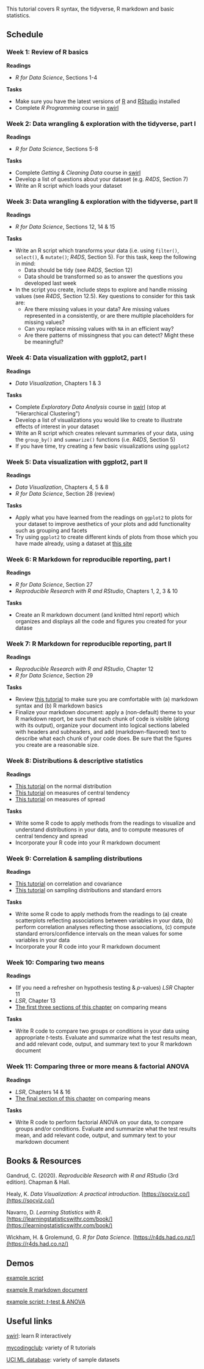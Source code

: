 This tutorial covers R syntax, the tidyverse, R markdown and basic statistics.

## Schedule

### Week 1: Review of R basics

**Readings**
- *R for Data Science*, Sections 1-4

**Tasks**
- Make sure you have the latest versions of [R](https://www.r-project.org/) and [RStudio](https://rstudio.com/products/rstudio/) installed
- Complete *R Programming* course in [swirl](https://swirlstats.com/students.html)

### Week 2: Data wrangling & exploration with the tidyverse, part I

**Readings**
- *R for Data Science*, Sections 5-8

**Tasks**
- Complete *Getting & Cleaning Data* course in [swirl](https://swirlstats.com/students.html)
- Develop a list of questions about your dataset (e.g. *R4DS*, Section 7)
- Write an R script which loads your dataset

### Week 3: Data wrangling & exploration with the tidyverse, part II

**Readings**
- *R for Data Science*, Sections 12, 14 & 15

**Tasks**
- Write an R script which transforms your data (i.e. using `filter()`, `select()`, & `mutate()`; *R4DS*, Section 5). For this task, keep the following in mind:
  - Data should be tidy (see *R4DS*, Section 12)
  - Data should be transformed so as to answer the questions you developed last week
- In the script you create, include steps to explore and handle missing values (see *R4DS*, Section 12.5). Key questions to consider for this task are:
  - Are there missing values in your data? Are missing values represented in a consistently, or are there multiple placeholders for missing values? 
  - Can you replace missing values with `NA` in an efficient way?
  - Are there patterns of missingness that you can detect? Might these be meaningful?

### Week 4: Data visualization with ggplot2, part I

**Readings**
- *Data Visualization*, Chapters 1 & 3

**Tasks**
- Complete *Exploratory Data Analysis* course in [swirl](https://swirlstats.com/students.html) (stop at 
"Hierarchical Clustering")
- Develop a list of visualizations you would like to create to illustrate effects of interest in your dataset
- Write an R script which creates relevant summaries of your data, using the `group_by()` and `summarize()` functions (i.e. *R4DS*, Section 5)
- If you have time, try creating a few basic visualizations using `ggplot2`

### Week 5: Data visualization with ggplot2, part II

**Readings**
- *Data Visualization*, Chapters 4, 5 & 8
- *R for Data Science*, Section 28 (review)

**Tasks**
- Apply what you have learned from the readings on `ggplot2` to plots for your dataset to improve aesthetics of your plots and add functionality such as grouping and facets
- Try using `ggplot2` to create different kinds of plots from those which you have made already, using a dataset at [this site](https://github.com/rfordatascience/tidytuesday)

### Week 6: R Markdown for reproducible reporting, part I

**Readings**
- *R for Data Science*, Section 27
- *Reproducible Research with R and RStudio*, Chapters 1, 2, 3 & 10

**Tasks**
- Create an R markdown document (and knitted html report) which organizes and displays all the code and figures you created for your datase

### Week 7: R Markdown for reproducible reporting, part II

**Readings**
- *Reproducible Research with R and RStudio*, Chapter 12
- *R for Data Science*, Section 29

**Tasks**
- Review [this tutorial](https://ourcodingclub.github.io/tutorials/rmarkdown/) to make sure you are comfortable with (a) markdown syntax and (b) R markdown basics
- Finalize your markdown document: apply a (non-default) theme to your R markdown report, be sure that each chunk of code is visible (along with its output), organize your document into logical sections labeled with headers and subheaders, and add (markdown-flavored) text to describe what each chunk of your code does. Be sure that the figures you create are a reasonable size.

### Week 8: Distributions & descriptive statistics

**Readings**
- [This tutorial](https://tinystats.github.io/teacups-giraffes-and-statistics/02_bellCurve.html) on the normal distribution
- [This tutorial](https://tinystats.github.io/teacups-giraffes-and-statistics/03_mean.html) on measures of central tendency
- [This tutorial](https://tinystats.github.io/teacups-giraffes-and-statistics/04_variance.html) on measures of spread

**Tasks**
- Write some R code to apply methods from the readings to visualize and understand distributions in your data, and to compute measures of central tendency and spread
- Incorporate your R code into your R markdown document

### Week 9: Correlation & sampling distributions

**Readings**
- [This tutorial](https://tinystats.github.io/teacups-giraffes-and-statistics/05_correlation.html) on correlation and covariance
- [This tutorial](https://tinystats.github.io/teacups-giraffes-and-statistics/06_standardError.html) on sampling distributions and standard errors

**Tasks**
- Write some R code to apply methods from the readings to (a) create scatterplots reflecting associations between variables in your data, (b) perform correlation analyses reflecting those associations, (c) compute standard errors/confidence intervals on the mean values for some variables in your data
- Incorporate your R code into your R markdown document

### Week 10: Comparing two means

**Readings**
- (If you need a refresher on hypothesis testing & *p*-values) *LSR* Chapter 11
- *LSR*, Chapter 13
- [The first three sections of this chapter](http://www.sthda.com/english/wiki/comparing-means-in-r) on comparing means

**Tasks**
- Write R code to compare two groups or conditions in your data using appropriate *t*-tests. Evaluate and summarize what the test results mean, and add relevant code, output, and summary text to your R markdown document

### Week 11: Comparing three or more means & factorial ANOVA

**Readings**
- *LSR*, Chapters 14 & 16
- [The final section of this chapter](http://www.sthda.com/english/wiki/comparing-means-in-r) on comparing means

**Tasks**
- Write R code to  perform factorial ANOVA on your data, to compare groups and/or conditions. Evaluate and summarize what the test results mean, and add relevant code, output, and summary text to your markdown document

## Books & Resources

Gandrud, C. (2020). *Reproducible Research with R and RStudio* (3rd edition). Chapman & Hall.

Healy, K. *Data Visualization: A practical introduction*. [https://socviz.co/](https://socviz.co/)

Navarro, D. *Learning Statistics with R*. [https://learningstatisticswithr.com/book/](https://learningstatisticswithr.com/book/)

Wickham, H. & Grolemund, G. *R for Data Science*. [https://r4ds.had.co.nz/](https://r4ds.had.co.nz/)

## Demos

[example script](https://drive.google.com/file/d/1aBXjcbxlCJy8HSl7hnBTpQC__XKvrYh8/view?usp=sharing)

[example R markdown document](https://drive.google.com/file/d/1nuHhdbqDWroWrqRTl6CE_UG6cBtrQYJE/view?usp=sharing)

[example script: *t*-test & ANOVA](https://drive.google.com/file/d/11R6Y_P_1Kw_ZPxmFmn40JnULkU-r1V__/view?usp=sharing)

## Useful links

[swirl](https://swirlstats.com/students.html): learn R interactively

[mycodingclub](https://ourcodingclub.github.io/tutorials.html): variety of R tutorials

[UCI ML database](http://archive.ics.uci.edu/ml/datasets.php?format=&task=&att=&area=&numAtt=&numIns=&type=&sort=taskDown&view=table): variety of sample datasets
